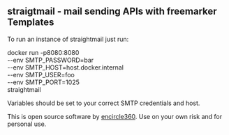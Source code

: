 ## straigtmail - mail sending APIs with freemarker Templates

To run an instance of straightmail just run:

docker run -p8080:8080 \
    --env SMTP_PASSWORD=bar \
    --env SMTP_HOST=host.docker.internal \
    --env SMTP_USER=foo \
    --env SMTP_PORT=1025 \
    straightmail

Variables should be set to your correct SMTP credentials and host.

This is open source software by [encircle360](https://encircle360.com).
Use on your own risk and for personal use.
